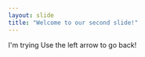 ```yaml
---
layout: slide
title: "Welcome to our second slide!"
---
```

I'm trying
Use the left arrow to go back!
